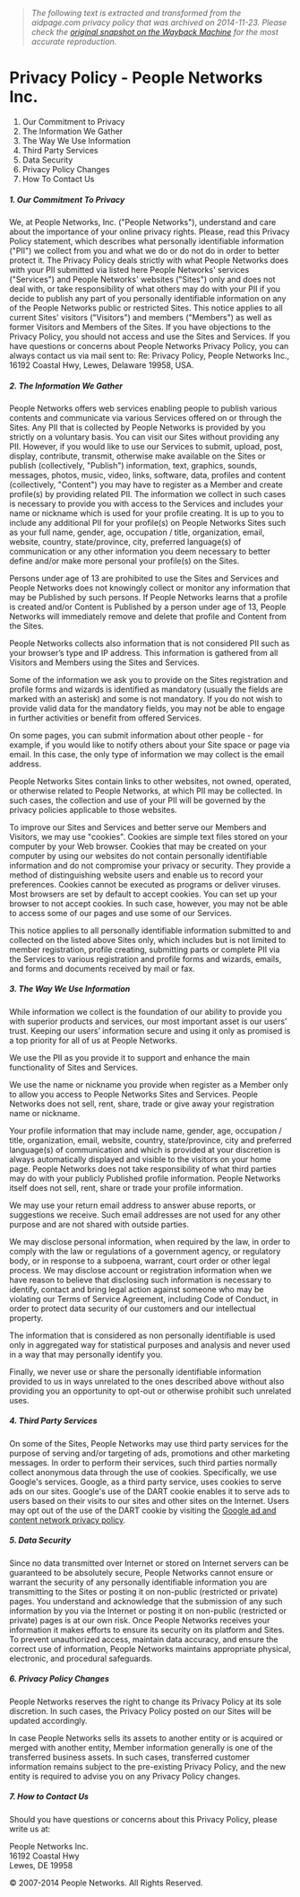 > *The following text is extracted and transformed from the aidpage.com privacy policy that was archived on 2014-11-23. Please check the [original snapshot on the Wayback Machine](https://web.archive.org/web/20141123000913id_/http%3A//peoplenetworks.com/legal/PrivacyPolicy.html) for the most accurate reproduction.*

# Privacy Policy - People Networks Inc.

  1. Our Commitment to Privacy
  2. The Information We Gather
  3. The Way We Use Information
  4. Third Party Services
  5. Data Security
  6. Privacy Policy Changes
  7. How To Contact Us



##### 1\. Our Commitment To Privacy

We, at People Networks, Inc. ("People Networks"), understand and care about the importance of your online privacy rights. Please, read this Privacy Policy statement, which describes what personally identifiable information ("PII") we collect from you and what we do or do not do in order to better protect it. The Privacy Policy deals strictly with what People Networks does with your PII submitted via listed here People Networks' services ("Services") and People Networks' websites ("Sites") only and does not deal with, or take responsibility of what others may do with your PII if you decide to publish any part of you personally identifiable information on any of the People Networks public or restricted Sites. This notice applies to all current Sites' visitors ("Visitors") and members ("Members") as well as former Visitors and Members of the Sites. If you have objections to the Privacy Policy, you should not access and use the Sites and Services. If you have questions or concerns about People Networks Privacy Policy, you can always contact us via mail sent to: Re: Privacy Policy, People Networks Inc., 16192 Coastal Hwy, Lewes, Delaware 19958, USA.

##### 2\. The Information We Gather

People Networks offers web services enabling people to publish various contents and communicate via various Services offered on or through the Sites. Any PII that is collected by People Networks is provided by you strictly on a voluntary basis. You can visit our Sites without providing any PII. However, if you would like to use our Services to submit, upload, post, display, contribute, transmit, otherwise make available on the Sites or publish (collectively, "Publish") information, text, graphics, sounds, messages, photos, music, video, links, software, data, profiles and content (collectively, "Content") you may have to register as a Member and create profile(s) by providing related PII. The information we collect in such cases is necessary to provide you with access to the Services and includes your name or nickname which is used for your profile creating. It is up to you to include any additional PII for your profile(s) on People Networks Sites such as your full name, gender, age, occupation / title, organization, email, website, country, state/province, city, preferred language(s) of communication or any other information you deem necessary to better define and/or make more personal your profile(s) on the Sites.

Persons under age of 13 are prohibited to use the Sites and Services and People Networks does not knowingly collect or monitor any information that may be Published by such persons. If People Networks learns that a profile is created and/or Content is Published by a person under age of 13, People Networks will immediately remove and delete that profile and Content from the Sites.

People Networks collects also information that is not considered PII such as your browser’s type and IP address. This information is gathered from all Visitors and Members using the Sites and Services.

Some of the information we ask you to provide on the Sites registration and profile forms and wizards is identified as mandatory (usually the fields are marked with an asterisk) and some is not mandatory. If you do not wish to provide valid data for the mandatory fields, you may not be able to engage in further activities or benefit from offered Services.

On some pages, you can submit information about other people - for example, if you would like to notify others about your Site space or page via email. In this case, the only type of information we may collect is the email address. 

People Networks Sites contain links to other websites, not owned, operated, or otherwise related to People Networks, at which PII may be collected. In such cases, the collection and use of your PII will be governed by the privacy policies applicable to those websites. 

To improve our Sites and Services and better serve our Members and Visitors, we may use "cookies". Cookies are simple text files stored on your computer by your Web browser. Cookies that may be created on your computer by using our websites do not contain personally identifiable information and do not compromise your privacy or security. They provide a method of distinguishing website users and enable us to record your preferences. Cookies cannot be executed as programs or deliver viruses. Most browsers are set by default to accept cookies. You can set up your browser to not accept cookies. In such case, however, you may not be able to access some of our pages and use some of our Services.

This notice applies to all personally identifiable information submitted to and collected on the listed above Sites only, which includes but is not limited to member registration, profile creating, submitting parts or complete PII via the Services to various registration and profile forms and wizards, emails, and forms and documents received by mail or fax. 

##### 3\. The Way We Use Information

While information we collect is the foundation of our ability to provide you with superior products and services, our most important asset is our users’ trust. Keeping our users’ information secure and using it only as promised is a top priority for all of us at People Networks.

We use the PII as you provide it to support and enhance the main functionality of Sites and Services.

We use the name or nickname you provide when register as a Member only to allow you access to People Networks Sites and Services. People Networks does not sell, rent, share, trade or give away your registration name or nickname.

Your profile information that may include name, gender, age, occupation / title, organization, email, website, country, state/province, city and preferred language(s) of communication and which is provided at your discretion is always automatically displayed and visible to the visitors on your home page. People Networks does not take responsibility of what third parties may do with your publicly Published profile information. People Networks itself does not sell, rent, share or trade your profile information.

We may use your return email address to answer abuse reports, or suggestions we receive. Such email addresses are not used for any other purpose and are not shared with outside parties. 

We may disclose personal information, when required by the law, in order to comply with the law or regulations of a government agency, or regulatory body, or in response to a subpoena, warrant, court order or other legal process. We may disclose account or registration information when we have reason to believe that disclosing such information is necessary to identify, contact and bring legal action against someone who may be violating our Terms of Service Agreement, including Code of Conduct, in order to protect data security of our customers and our intellectual property. 

The information that is considered as non personally identifiable is used only in aggregated way for statistical purposes and analysis and never used in a way that may personally identify you.

Finally, we never use or share the personally identifiable information provided to us in ways unrelated to the ones described above without also providing you an opportunity to opt-out or otherwise prohibit such unrelated uses.

##### 4\. Third Party Services

On some of the Sites, People Networks may use third party services for the purpose of serving and/or targeting of ads, promotions and other marketing messages. In order to perform their services, such third parties normally collect anonymous data through the use of cookies. Specifically, we use Google's services. Google, as a third party service, uses cookies to serve ads on our sites. Google's use of the DART cookie enables it to serve ads to users based on their visits to our sites and other sites on the Internet. Users may opt out of the use of the DART cookie by visiting the [Google ad and content network privacy policy](http://www.google.com/privacy_ads.html).

##### 5\. Data Security

Since no data transmitted over Internet or stored on Internet servers can be guaranteed to be absolutely secure, People Networks cannot ensure or warrant the security of any personally identifiable information you are transmitting to the Sites or posting it on non-public (restricted or private) pages. You understand and acknowledge that the submission of any such information by you via the Internet or posting it on non-public (restricted or private) pages is at our own risk. Once People Networks receives your information it makes efforts to ensure its security on its platform and Sites. To prevent unauthorized access, maintain data accuracy, and ensure the correct use of information, People Networks maintains appropriate physical, electronic, and procedural safeguards. 

##### 6\. Privacy Policy Changes

People Networks reserves the right to change its Privacy Policy at its sole discretion. In such cases, the Privacy Policy posted on our Sites will be updated accordingly. 

In case People Networks sells its assets to another entity or is acquired or merged with another entity, Member information generally is one of the transferred business assets. In such cases, transferred customer information remains subject to the pre-existing Privacy Policy, and the new entity is required to advise you on any Privacy Policy changes.

##### 7\. How to Contact Us

Should you have questions or concerns about this Privacy Policy, please write us at:

People Networks Inc.  
16192 Coastal Hwy  
Lewes, DE 19958

© 2007-2014 People Networks. All Rights Reserved.  
 
